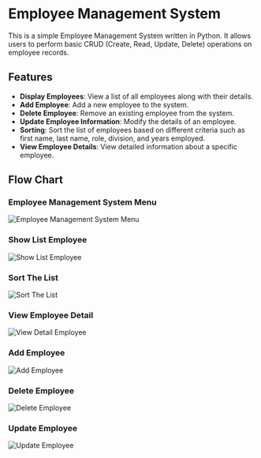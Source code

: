 # Employee Management System

This is a simple Employee Management System written in Python. It allows users to perform basic CRUD (Create, Read, Update, Delete) operations on employee records.

## Features

- **Display Employees**: View a list of all employees along with their details.
- **Add Employee**: Add a new employee to the system.
- **Delete Employee**: Remove an existing employee from the system.
- **Update Employee Information**: Modify the details of an employee.
- **Sorting**: Sort the list of employees based on different criteria such as first name, last name, role, division, and years employed.
- **View Employee Details**: View detailed information about a specific employee.

## Flow Chart 
### Employee Management System Menu

![Employee Management System Menu](https://github.com/ndaffaa/Employee-Management-System-Purwadhika/assets/100851606/0f09a9af-514d-49e1-9126-bab5ad0d94c4)

### Show List Employee
![Show List Employee](https://github.com/ndaffaa/Employee-Management-System-Purwadhika/assets/100851606/288aff02-dd94-4c0f-9147-33d843fb233f)

### Sort The List
![Sort The List](https://github.com/ndaffaa/Employee-Management-System-Purwadhika/assets/100851606/f83149cc-59f5-4cdd-9d4b-7cad258dea5b)

### View Employee Detail
![View Detail Employee](https://github.com/ndaffaa/Employee-Management-System-Purwadhika/assets/100851606/e13ce327-a33d-4fb0-9e12-15569394c5eb)

### Add Employee
![Add Employee](https://github.com/ndaffaa/Employee-Management-System-Purwadhika/assets/100851606/4e2ff419-0815-4c4c-baea-7b1e397c9538)

### Delete Employee
![Delete Employee](https://github.com/ndaffaa/Employee-Management-System-Purwadhika/assets/100851606/061a16b2-488b-465c-ac95-148c64ecf4bf)

### Update Employee
![Update Employee](https://github.com/ndaffaa/Employee-Management-System-Purwadhika/assets/100851606/9f7c3add-d05f-46a3-aa3a-d60df40cede5)




